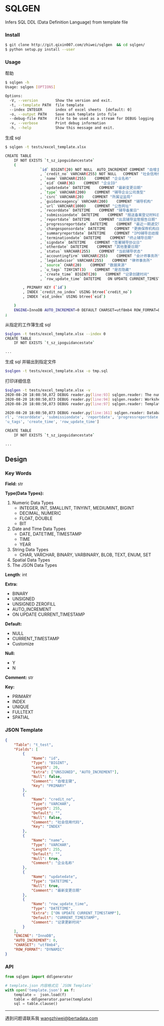 # SQLGEN

Infers SQL DDL (Data Definition Language) from template file

### Install

```bash
$ git clone http://git.qixin007.com/zhiwei/sqlgen  && cd sqlgen/
$ python setup.py install --user
```

### Usage

帮助
```bash
$ sqlgen -h
Usage: sqlgen [OPTIONS]

Options:
  -V, --version        Show the version and exit.
  -t, --template PATH  file template
  --index INTEGER      index of excel sheets  [default: 0]
  -o, --output PATH    Save task template into file
  --debug-file PATH    File to be used as a stream for DEBUG logging
  -v, --verbose        Print debug information
  -h, --help           Show this message and exit.
```

生成 sql
```bash
$ sqlgen -t tests/excel_template.xlsx

CREATE TABLE
    IF NOT EXISTS `t_sz_ipoguidancestate`
    (
                `id` BIGINT(20) NOT NULL  AUTO_INCREMENT COMMENT "自增主键"
                , `credit_no` VARCHAR(255) NOT NULL   COMMENT "社会信用代码"
                , `name` VARCHAR(255)    COMMENT "企业名称"
                , `eid` CHAR(36)    COMMENT "企业ID"
                , `updatedate` DATETIME    COMMENT "最新变更日期"
                , `type` VARCHAR(200)    COMMENT "辅导企业公司类型"
                , `csrc` VARCHAR(20)    COMMENT "所属证监局"
                , `guidanceagency` VARCHAR(200)    COMMENT "辅导机构"
                , `url` VARCHAR(1000)    COMMENT "公告网址"
                , `recorddate` DATETIME    COMMENT "辅导备案日"
                , `submissiondate` DATETIME    COMMENT "报送备案登记材料日"
                , `reportdate` DATETIME    COMMENT "出具辅导监管报告日期"
                , `progressreportdate` DATETIME    COMMENT "最近一期递交辅导进展报告日期"
                , `changesponsordate` DATETIME    COMMENT "更换保荐机构日"
                , `summaryreportdate` DATETIME    COMMENT "IPO辅导总结报告日期"
                , `terminationdate` DATETIME    COMMENT "终止辅导日期"
                , `signdate` DATETIME    COMMENT "签署辅导协议日"
                , `otherdate` DATETIME    COMMENT "其他重要日期"
                , `status` VARCHAR(255)    COMMENT "当前辅导状态"
                , `accountingfirm` VARCHAR(255)    COMMENT "会计师事务所"
                , `legaladvisor` VARCHAR(255)    COMMENT "律师事务所"
                , `source` CHAR(20)    COMMENT "数据来源"
                , `u_tags` TINYINT(3)    COMMENT "是否隐藏"
                , `create_time` BIGINT(20)    COMMENT "记录创建时间"
                , `row_update_time` DATETIME   ON UPDATE CURRENT_TIMESTAMP COMMENT "记录更新时间"

        , PRIMARY KEY (`id`)
        , INDEX `credit_no_index` USING btree(`credit_no`)
        , INDEX `eid_index` USING btree(`eid`)

    )
    ENGINE=InnoDB AUTO_INCREMENT=0 DEFAULT CHARSET=utf8mb4 ROW_FORMAT=DYNAMIC
;
```

从指定的工作簿生成 sql
```bash
$sqlgen -t tests/excel_template.xlsx --index 0
CREATE TABLE
    IF NOT EXISTS `t_sz_ipoguidancestate`

...
```

生成 sql 并输出到指定文件
```bash
$sqlgen -t tests/excel_template.xlsx -o tmp.sql
```

打印详细信息
```bash
$sqlgen -t tests/excel_template.xlsx -v
2020-08-20 18:08:50,872 DEBUG reader.py[line:93] sqlgen.reader: The number of worksheets is 1
2020-08-20 18:08:50,873 DEBUG reader.py[line:94] sqlgen.reader: Worksheet name(s): ['Template']
2020-08-20 18:08:50,873 DEBUG reader.py[line:97] sqlgen.reader: Template rows: 37 columns: 16

2020-08-20 18:08:50,873 DEBUG reader.py[line:161] sqlgen.reader: Database: db_finance   Table: t_sz_ipoguidancestate    Fields: ['id', 'credit_no', 'name', 'eid', 'updatedate', 'type', 'csrc', 'guidanceagency', 'u
rl', 'recorddate', 'submissiondate', 'reportdate', 'progressreportdate', 'changesponsordate', 'summaryreportdate', 'terminationdate', 'signdate', 'otherdate', 'status', 'accountingfirm', 'legaladvisor', 'source',
'u_tags', 'create_time', 'row_update_time']

CREATE TABLE
    IF NOT EXISTS `t_sz_ipoguidancestate`

...
```

## Design

### Key Words

**Field:** str

**Type(Data Types):**

1. Numeric Data Types
   * INTEGER, INT, SMALLINT, TINYINT, MEDIUMINT, BIGINT
   * DECIMAL, NUMERIC
   * FLOAT, DOUBLE
   * BIT
2. Date and Time Data Types
   * DATE, DATETIME, TIMESTAMP
   * TIME
   * YEAR
3. String Data Types
   * CHAR, VARCHAR, BINARY, VARBINARY, BLOB, TEXT, ENUM, SET
4. Spatial Data Types
5. The JSON Data Types

**Length**: int

**Extra:**

- BINARY
- UNSIGNED
- UNSIGNED ZEROFILL
- AUTO_INCREMENT
- ON UPDATE CURRENT_TIMESTAMP

**Default:**

- NULL
- CURRENT_TIMESTAMP
- Customize

**Null:**

- Y
- N

**Comment:** str

**Key:**

- PRIMARY
- INDEX
- UNIQUE
- FULLTEXT
- SPATIAL

### JSON Template

```json
{
    "Table": "t_test",
    "Fields": [
        {
            "Name": "id",
            "Type": "BIGINT",
            "Length": 20,
            "Extra": ["UNSIGNED", "AUTO_INCREMENT"],
            "Null": false,
            "Comment": "自增主键",
            "Key": "PRIMARY"
        },
        {
            "Name": "credit_no",
            "Type": "VARCHAR",
            "Length": 255,
            "Default": "",
            "Null": false,
            "Comment": "社会信用代码",
            "Key": "INDEX"
        },
        {
            "Name": "name",
            "Type": "VARCHAR",
            "Length": 255,
            "Default": "",
            "Null": true,
            "Comment": "企业名称"
        },
        {
            "Name": "updatedate",
            "Type": "DATETIME",
            "Null": true,
            "Comment": "最新变更日期"
        },
        {
            "Name": "row_update_time",
            "Type": "DATETIME",
            "Extra": ["ON UPDATE CURRENT_TIMESTAMP"],
            "Default": "CURRENT_TIMESTAMP",
            "Comment": "记录更新时间"
        }
    ],
    "ENGINE": "InnoDB",
    "AUTO_INCREMENT": 0,
    "CHARSET": "utf8mb4",
    "ROW_FORMAT": "DYNAMIC"
}
```

### API

```python
from sqlgen import ddlgenerator

# template.json 内容格式见 `JSON Template`
with open('template.json') as f:
    template =  json.load(f)
    table = ddlgenerator.parse(template)
    sql = table.clause()

```

---
遇到问题请联系我 wangzhiwei@bertadata.com
